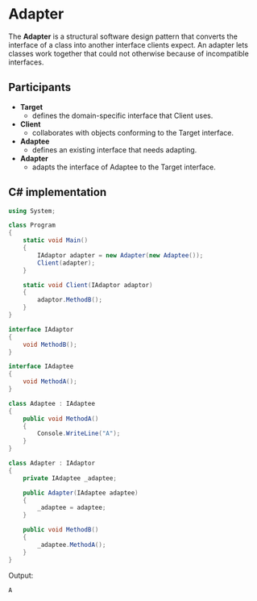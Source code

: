 # Adapter

The **Adapter** is a structural software design pattern that converts the interface of a class into another interface clients expect. An adapter lets classes work together that could not otherwise because of incompatible interfaces.

## Participants

* **Target**
  * defines the domain-specific interface that Client uses.
* **Client**
  * collaborates with objects conforming to the Target interface.
* **Adaptee**
  * defines an existing interface that needs adapting.
* **Adapter**
  * adapts the interface of Adaptee to the Target interface.

## C# implementation

```csharp
using System;

class Program
{
    static void Main()
    {
        IAdaptor adapter = new Adapter(new Adaptee());
        Client(adapter);
    }

    static void Client(IAdaptor adaptor)
    {
        adaptor.MethodB();
    }
}

interface IAdaptor
{
    void MethodB();
}

interface IAdaptee
{
    void MethodA();
}

class Adaptee : IAdaptee
{
    public void MethodA()
    {
        Console.WriteLine("A");
    }
}

class Adapter : IAdaptor
{
    private IAdaptee _adaptee;

    public Adapter(IAdaptee adaptee)
    {
        _adaptee = adaptee;
    }

    public void MethodB()
    {
        _adaptee.MethodA();
    }
}
```

Output:

```output
A
```
